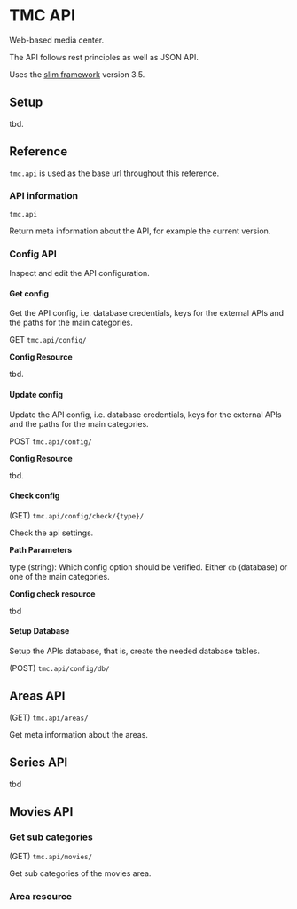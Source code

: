 # TMC API

Web-based media center. 

The API follows rest principles as well as JSON API.

Uses the [slim framework](https://www.slimframework.com/) version 3.5.

## Setup

tbd.

## Reference

`tmc.api` is used as the base url throughout this reference.

### API information

`tmc.api`

Return meta information about the API, for example the current version.

### Config API

Inspect and edit the API configuration.

#### Get config

Get the API config, i.e. database credentials, keys for the external APIs and the paths for the main categories.

GET `tmc.api/config/`

**Config Resource**

tbd.

#### Update config

Update the API config, i.e. database credentials, keys for the external APIs and the paths for the main categories.

POST `tmc.api/config/`

**Config Resource**

tbd.

#### Check config

(GET) `tmc.api/config/check/{type}/`

Check the api settings.

**Path Parameters**

type (string):  Which config option should be verified. Either `db` (database) or one of the main categories.

**Config check resource**

tbd

#### Setup Database

Setup the APIs database, that is, create the needed database tables.

(POST) `tmc.api/config/db/`


## Areas API

(GET) `tmc.api/areas/`

Get meta information about the areas.

## Series API

tbd

## Movies API 

### Get sub categories

(GET) `tmc.api/movies/`

Get sub categories of the movies area.

### Area resource
